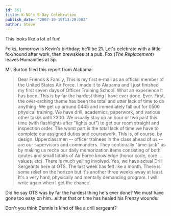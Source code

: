 ```yaml
---
id: 361
title: K-NO's B-Day Celebration
publish_date: "2007-10-19T13:28:00Z"
author: Steve
---
```

  
This looks like a lot of fun!

Folks, tomorrow is Kevin's birthday; he'll be 21. Let's celebrate with a little fox/hound after work, then brewskies at a pub. Fox (_The Replacement_) leaves Humanities at 5p.

Mr. Burton filed this report from Alabama:

> Dear Friends & Family, This is my first e-mail as an official member of the United States Air Force. I made it to Alabama and I just finished my first seven days of Officer Training School. What an experience it has been. This is by far the hardest thing I have ever done. Ever. First, the over-arching theme has been the total and utter lack of time to do anything. We get up around 0445 and immediately fall out for 0500 physical training. We have drill, academics, paperwork, and various other tasks until 2300. We usually stay up an hour or two past this time (with flashlights after "lights out") to get our room straight and inspection order. The worst part is the total lack of time we have to complete our assigned duties and coursework. This is, of course, by design. Upperclassmen -- officer trainees in the class ahead of us -- are our supervisors and commanders. They continually "time-jack" us by making us recite our daily memorization items consisting of both qoutes and small tidbits of Air Force knowledge (honor code, core values, etc). There is much yelling involved. Yes, we have actual Drill Sergeants here at OTS. The last week has felt like a month. There is some relief on the horizon but it's another three weeks away at least. It's a very hard, physically and mentally demanding program. I will write again when I get the chance.

Did he say OTS was by far the hardest thing he's ever done? We must have gone too easy on him...either that or time has healed his Frenzy wounds.

Don't you think Dennis is kind of like a drill sergeant?
